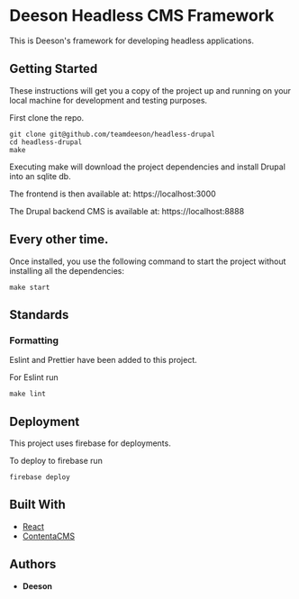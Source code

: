 # Deeson Headless CMS Framework

This is Deeson's framework for developing headless applications.

## Getting Started

These instructions will get you a copy of the project up and running on your local machine for development and testing purposes.

First clone the repo.

```
git clone git@github.com/teamdeeson/headless-drupal
cd headless-drupal
make
```

Executing make will download the project dependencies and install Drupal into an sqlite db.

The frontend is then available at: https://localhost:3000

The Drupal backend CMS is available at: https://localhost:8888

## Every other time.

Once installed, you use the following command to start the project without installing all the dependencies:

```
make start
```

## Standards

### Formatting

Eslint and Prettier have been added to this project.

For Eslint run

```
make lint
```


## Deployment

This project uses firebase for deployments.

To deploy to firebase run

```
firebase deploy
```

## Built With

- [React](https://reactjs.org/)
- [ContentaCMS](https://www.contentacms.org/)

## Authors

- **Deeson**
